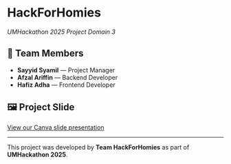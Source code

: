 # HackForHomies  
*UMHackathon 2025 Project Domain 3*

## 👥 Team Members

- **Sayyid Syamil** — Project Manager  
- **Afzal Ariffin** — Backend Developer  
- **Hafiz Adha** — Frontend Developer  

## 🖼️ Project Slide

[View our Canva slide presentation](https://www.canva.com/design/DAGkCCZRUnI/xAxyqyCLR2VR7RSXHfwNPg/edit)

---

This project was developed by **Team HackForHomies** as part of **UMHackathon 2025**.
